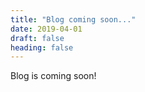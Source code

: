 ```yaml
---
title: "Blog coming soon..."
date: 2019-04-01
draft: false
heading: false
---
```



Blog is coming soon!

